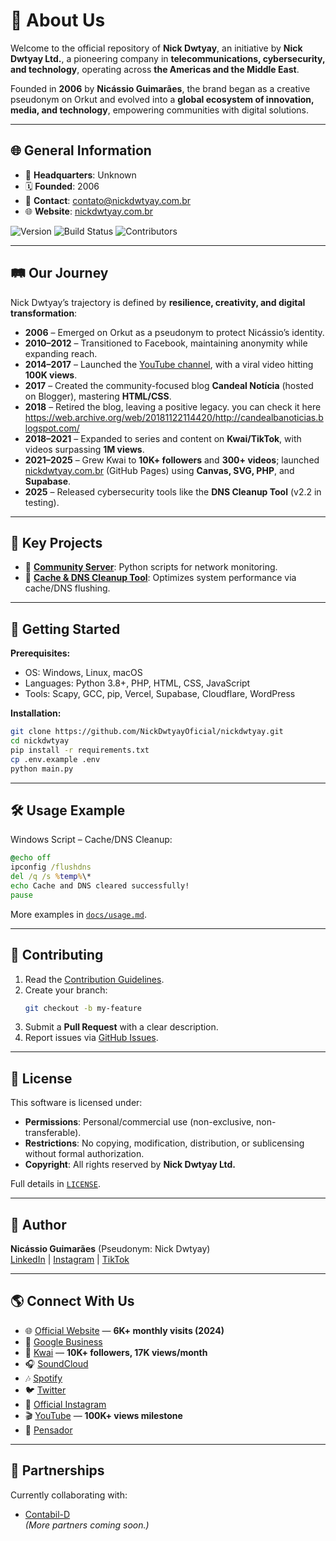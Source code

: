 # 💫 About Us  

Welcome to the official repository of **Nick Dwtyay**, an initiative by **Nick Dwtyay Ltd.**, a pioneering company in **telecommunications, cybersecurity, and technology**, operating across **the Americas and the Middle East**.  

Founded in **2006** by **Nicássio Guimarães**, the brand began as a creative pseudonym on Orkut and evolved into a **global ecosystem of innovation, media, and technology**, empowering communities with digital solutions.  

---

## 🌐 General Information  

- 📍 **Headquarters**: Unknown
- 🗓️ **Founded**: 2006  
- 📧 **Contact**: [contato@nickdwtyay.com.br](mailto:contato@nickdwtyay.com.br)  
- 🌐 **Website**: [nickdwtyay.com.br](https://nickdwtyay.com.br)  

![Version](https://img.shields.io/badge/version-2.2-blue) ![Build Status](https://img.shields.io/badge/build-passing-green) ![Contributors](https://img.shields.io/badge/contributors-1-orange)  

---

## 🛤️ Our Journey  

Nick Dwtyay’s trajectory is defined by **resilience, creativity, and digital transformation**:  

- **2006** – Emerged on Orkut as a pseudonym to protect Nicássio’s identity.  
- **2010–2012** – Transitioned to Facebook, maintaining anonymity while expanding reach.  
- **2014–2017** – Launched the [YouTube channel](https://www.youtube.com/nickdwtyay), with a viral video hitting **100K views**.  
- **2017** – Created the community-focused blog **Candeal Notícia** (hosted on Blogger), mastering **HTML/CSS**.  
- **2018** – Retired the blog, leaving a positive legacy. you can check it here https://web.archive.org/web/20181122114420/http://candealbanoticias.blogspot.com/
- **2018–2021** – Expanded to series and content on **Kwai/TikTok**, with videos surpassing **1M views**.  
- **2021–2025** – Grew Kwai to **10K+ followers** and **300+ videos**; launched [nickdwtyay.com.br](https://nickdwtyay.com.br) (GitHub Pages) using **Canvas, SVG, PHP**, and **Supabase**.  
- **2025** – Released cybersecurity tools like the **DNS Cleanup Tool** (v2.2 in testing).  

---

## 💼 Key Projects  

- 🔧 **[Community Server](https://github.com/NickDwtyayOficial/community-server)**: Python scripts for network monitoring.  
- 🧹 **[Cache & DNS Cleanup Tool](https://github.com/NickDwtyayOficial/nickdwtyay.co.il/blob/main/Command-ipconfig-Nick-Dwtyay-Ltd.bat)**: Optimizes system performance via cache/DNS flushing.  

---

## 🚀 Getting Started  

**Prerequisites:**  
- OS: Windows, Linux, macOS  
- Languages: Python 3.8+, PHP, HTML, CSS, JavaScript  
- Tools: Scapy, GCC, pip, Vercel, Supabase, Cloudflare, WordPress  

**Installation:**  
```bash  
git clone https://github.com/NickDwtyayOficial/nickdwtyay.git  
cd nickdwtyay  
pip install -r requirements.txt  
cp .env.example .env  
python main.py  
```  

---

## 🛠️ Usage Example  

Windows Script – Cache/DNS Cleanup:  
```bat  
@echo off  
ipconfig /flushdns  
del /q /s %temp%\*  
echo Cache and DNS cleared successfully!  
pause  
```  
More examples in [`docs/usage.md`](docs/usage.md).  

---

## 🤝 Contributing  

1. Read the [Contribution Guidelines](CONTRIBUTING.md).  
2. Create your branch:  
   ```bash  
   git checkout -b my-feature  
   ```  
3. Submit a **Pull Request** with a clear description.  
4. Report issues via [GitHub Issues](https://github.com/NickDwtyayOficial/nickdwtyay/issues).  

---

## 📄 License  

This software is licensed under:  

- **Permissions**: Personal/commercial use (non-exclusive, non-transferable).  
- **Restrictions**: No copying, modification, distribution, or sublicensing without formal authorization.  
- **Copyright**: All rights reserved by **Nick Dwtyay Ltd.**  

Full details in [`LICENSE`](LICENSE).  

---

## 👤 Author  

**Nicássio Guimarães** (Pseudonym: Nick Dwtyay)  
[LinkedIn](https://il.linkedin.com/in/nic%C3%A1ssio-guimar%C3%A3es-b0660223b) | [Instagram](https://www.instagram.com/nic2ss7o) | [TikTok](https://www.tiktok.com/@nick.dwtyay)  

---

## 🌎 Connect With Us  

- 🌐 [Official Website](https://nickdwtyay.com.br) — **6K+ monthly visits (2024)**  
- 📍 [Google Business](https://nickdwtyayltd.business.site)  
- 🎥 [Kwai](https://www.kwai.com/@NICK_DWTYAY) — **10K+ followers, 17K views/month**  
- 🎧 [SoundCloud](https://soundcloud.com/nick-dwtyay)  
- 🎶 [Spotify](https://open.spotify.com/user/22seuxxasmpnyt5gsobxyzfty)  
- 🐦 [Twitter](https://x.com/dwtyayp)  
- 📸 [Official Instagram](https://www.instagram.com/nickdwtyay)  
- 🎬 [YouTube](https://www.youtube.com/nickdwtyay) — **100K+ views milestone**  
- 📝 [Pensador](https://www.pensador.com/colecao/nicassiocguimaraes/)  

---

## 🤝 Partnerships  

Currently collaborating with:  
- [Contabil-D](https://contabil-d.com.br)  
*(More partners coming soon.)*  
